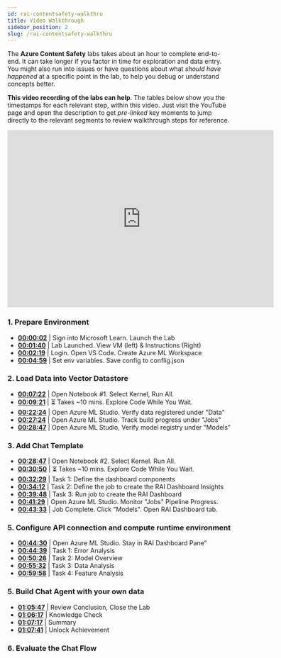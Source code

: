 ```yaml
---
id: rai-contentsafety-walkthru
title: Video Walkthrough
sidebar_position: 2
slug: /rai-contentsafety-walkthru
---
```


The **Azure Content Safety** labs takes about an hour to complete end-to-end. It can take longer if you factor in time for exploration and data entry. You might also run into issues or have questions about what _should have happened_ at a specific point in the lab, to help you debug or understand concepts better.

**This video recording of the labs can help**. The tables below show you the timestamps for each relevant step, within this video. Just visit the YouTube page and open the description to get _pre-linked_ key moments to jump directly to the relevant segments to review walkthrough steps for reference.

<iframe width="600" height="400" src="https://www.youtube.com/embed/UM9Ohefo4zU" title="Azure Content Safety for OpenAI - Exercise Walkthrough" frameborder="0" allowfullscreen></iframe>

### 1. Prepare Environment

- [**00:00:02**](https://youtu.be/OZpgOToBDqw&t=2s) | Sign into Microsoft Learn. Launch the Lab
- [**00:01:40**](https://youtu.be/OZpgOToBDqw&t=100s) | Lab Launched. View VM (left) & Instructions (Right)
- [**00:02:19**](https://youtu.be/OZpgOToBDqw&t=139s) | Login. Open VS Code. Create Azure ML Workspace
- [**00:04:59**](https://youtu.be/OZpgOToBDqw&t=299s) | Set env variables. Save config to conflig.json


### 2. Load Data into Vector Datastore

- [**00:07:22**](https://www.youtube.com/watch?v=oYOTu-cxmMg&t=442s) | Open Notebook #1. Select Kernel, Run All.
- [**00:09:21**](https://www.youtube.com/watch?v=oYOTu-cxmMg&t=561s) | ⏳ Takes ~10 mins. Explore Code While You Wait. 
- [**00:22:24**](https://www.youtube.com/watch?v=oYOTu-cxmMg&t=1344s) |  Open Azure ML Studio. Verify data registered under "Data"
- [**00:27:24**](https://www.youtube.com/watch?v=oYOTu-cxmMg&t=1644s) |  Open Azure ML Studio. Track build progress under "Jobs"
- [**00:28:47**](https://www.youtube.com/watch?v=oYOTu-cxmMg&t=1727s) |  Open Azure ML Studio, Verify model registry under "Models"

### 3. Add  Chat Template

- [**00:28:47**](https://www.youtube.com/watch?v=oYOTu-cxmMg&t=1727s)  |  Open Notebook #2. Select Kernel. Run All.
- [**00:30:50**](https://www.youtube.com/watch?v=oYOTu-cxmMg&t=1850s)  |  ⏳ Takes ~10 mins. Explore Code While You Wait. 
- [**00:32:29**](https://www.youtube.com/watch?v=oYOTu-cxmMg&t=1949s)  |  Task 1: Define the dashboard components
- [**00:34:12**](https://www.youtube.com/watch?v=oYOTu-cxmMg&t=2052s)  |  Task 2: Define the job to create the RAI Dashboard Insights
- [**00:39:48**](https://www.youtube.com/watch?v=oYOTu-cxmMg&t=2388s)  |  Task 3: Run job to create the RAI Dashboard
- [**00:41:29**](https://www.youtube.com/watch?v=oYOTu-cxmMg&t=2489s)  |  Open Azure ML Studio. Monitor "Jobs" Pipeline Progress.
- [**00:43:33**](https://www.youtube.com/watch?v=oYOTu-cxmMg&t=2613s)  |  Job Complete. Click "Models". Open RAI Dashboard tab.

### 5. Configure API connection and compute runtime environment

- [**00:44:30**](https://www.youtube.com/watch?v=oYOTu-cxmMg&t=2670s) |  Open Azure ML Studio. Stay in RAI Dashboard Pane"
- [**00:44:39**](https://www.youtube.com/watch?v=oYOTu-cxmMg&t=2679s)  |  Task 1: Error Analysis
- [**00:50:26**](https://www.youtube.com/watch?v=oYOTu-cxmMg&t=3026s)  |  Task 2: Model Overview
- [**00:55:32**](https://www.youtube.com/watch?v=oYOTu-cxmMg&t=3332s)  |  Task 3:  Data Analysis
- [**00:59:58**](https://www.youtube.com/watch?v=oYOTu-cxmMg&t=3598s)  |  Task 4: Feature Analysis

### 5. Build Chat Agent with your own data

- [**01:05:47**](https://www.youtube.com/watch?v=oYOTu-cxmMg&t=3947s) | Review Conclusion, Close the Lab
- [**01:06:17**](https://www.youtube.com/watch?v=oYOTu-cxmMg&t=3977s) | Knowledge Check
- [**01:07:17**](https://www.youtube.com/watch?v=oYOTu-cxmMg&t=4037s) | Summary
- [**01:07:41**](https://www.youtube.com/watch?v=oYOTu-cxmMg&t=4061s) | Unlock Achievement


### 6. Evaluate the Chat Flow